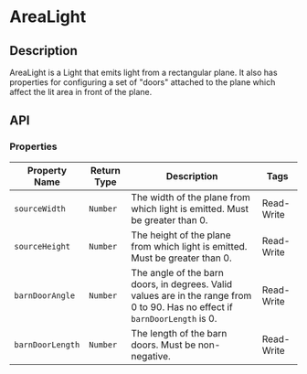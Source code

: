 # AreaLight

## Description

AreaLight is a Light that emits light from a rectangular plane. It also has properties for configuring a set of "doors" attached to the plane which affect the lit area in front of the plane.

## API

### Properties

| Property Name | Return Type | Description | Tags |
| -------- | ----------- | ----------- | ---- |
| `sourceWidth` | `Number` | The width of the plane from which light is emitted. Must be greater than 0. | Read-Write |
| `sourceHeight` | `Number` | The height of the plane from which light is emitted. Must be greater than 0. | Read-Write |
| `barnDoorAngle` | `Number` | The angle of the barn doors, in degrees. Valid values are in the range from 0 to 90. Has no effect if `barnDoorLength` is 0. | Read-Write |
| `barnDoorLength` | `Number` | The length of the barn doors. Must be non-negative. | Read-Write |
